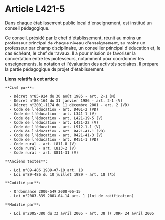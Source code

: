 # Article L421-5

Dans chaque établissement public local d'enseignement, est institué un conseil pédagogique.

Ce conseil, présidé par le chef d'établissement, réunit au moins un professeur principal de chaque niveau d'enseignement, au
moins un professeur par champ disciplinaire, un conseiller principal d'éducation et, le cas échéant, le chef de travaux. Il a
pour mission de favoriser la concertation entre les professeurs, notamment pour coordonner les enseignements, la notation et
l'évaluation des activités scolaires. Il prépare la partie pédagogique du projet d'établissement.

**Liens relatifs à cet article**

	**Cité par**:

	  - Décret n°85-924 du 30 août 1985 - art. 2-1 (M)
	  - Décret n°86-164 du 31 janvier 1986 - art. 2-1 (V)
	  - Décret n°2001-1174 du 11 décembre 2001 - art. 2 (VD)
	  - Code de l'éducation - art. D401-2 (VD)
	  - Code de l'éducation - art. L341-1 (V)
	  - Code de l'éducation - art. L421-19-5 (V)
	  - Code de l'éducation - art. L421-22 (V)
	  - Code de l'éducation - art. L912-1-1 (V)
	  - Code de l'éducation - art. R421-41-1 (VD)
	  - Code de l'éducation - art. R421-41-3 (V)
	  - Code de l'éducation - art. R451-1 (VD)
	  - Code rural - art. L811-8 (V)
	  - Code rural - art. L813-2 (V)
	  - Code rural - art. R811-31 (V)

	**Anciens textes**:

	  - Loi n°89-486 1989-07-10 art. 18
	  - Loi n°89-486 du 10 juillet 1989 - art. 18 (Ab)

	**Codifié par**:

	  - Ordonnance 2000-549 2000-06-15
	  - Loi n°2003-339 2003-04-14 art. 1 (loi de ratification)

	**Modifié par**:

	  - Loi n°2005-380 du 23 avril 2005 - art. 38 () JORF 24 avril 2005
